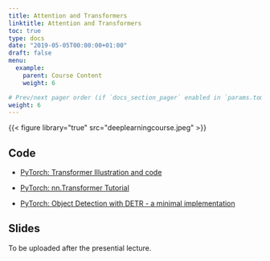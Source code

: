 ```yaml
---
title: Attention and Transformers
linktitle: Attention and Transformers
toc: true
type: docs
date: "2019-05-05T00:00:00+01:00"
draft: false
menu:
  example:
    parent: Course Content
    weight: 6

# Prev/next pager order (if `docs_section_pager` enabled in `params.toml`)
weight: 6
---
```


{{< figure library="true" src="deeplearningcourse.jpeg" >}}

## Code

* [PyTorch: Transformer Illustration and code](https://githubtocolab.com/dlmacedo/starter-academic/blob/master/content/courses/deeplearning/notebooks/pytorch/Transformer_Illustration_and_code.ipynb)

* [PyTorch: nn.Transformer Tutorial](https://githubtocolab.com/dlmacedo/starter-academic/blob/master/content/courses/deeplearning/notebooks/pytorch/transformer_tutorial.ipynb)

* [PyTorch: Object Detection with DETR - a minimal implementation](https://githubtocolab.com/dlmacedo/starter-academic/blob/master/content/courses/deeplearning/notebooks/pytorch/detr_demo.ipynb)

## Slides

To be uploaded after the presential lecture.
